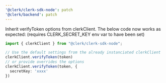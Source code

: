 ```yaml
---
'@clerk/clerk-sdk-node': patch
'@clerk/backend': patch
---
```


Inherit verifyToken options from clerkClient.
The below code now works as expected: (requires CLERK_SECRET_KEY env var to have been set)
```ts
import { clerkClient } from "@clerk/clerk-sdk-node";

// Use the default settings from the already instanciated clerkClient
clerkClient.verifyToken(token)
// or provide overrides the options 
clerkClient.verifyToken(token, {
  secretKey: 'xxxx'
})
```
